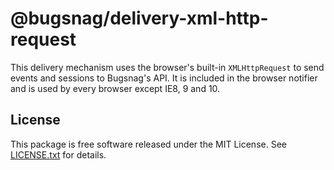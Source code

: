 # @bugsnag/delivery-xml-http-request

This delivery mechanism uses the browser's built-in `XMLHttpRequest` to send events and sessions to Bugsnag's API. It is included in the browser notifier and is used by every browser except IE8, 9 and 10.

## License

This package is free software released under the MIT License. See [LICENSE.txt](./LICENSE.txt) for details.
